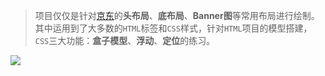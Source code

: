 > 项目仅仅是针对[京东](https://www.jd.com/)的**头布局**、**底布局**、**Banner图**等常用布局进行绘制。其中运用到了大多数的`HTML`标签和`CSS`样式，针对`HTML`项目的模型搭建，`CSS`三大功能：**盒子模型**、**浮动**、**定位**的练习。 

![](https://upload-images.jianshu.io/upload_images/7534136-2242324187766d63.png?imageMogr2/auto-orient/strip%7CimageView2/2/w/1240)
